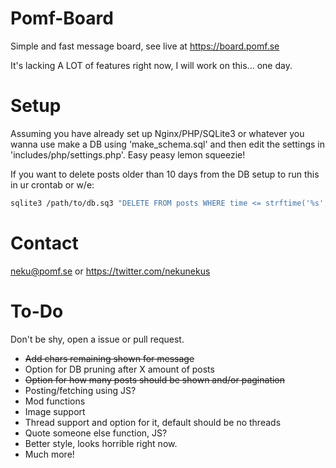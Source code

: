 # Pomf-Board
 Simple and fast message board, see live at https://board.pomf.se

It's lacking A LOT of features right now, I will work on this... one day.

# Setup
Assuming you have already set up Nginx/PHP/SQLite3 or whatever you wanna use make a DB using 'make_schema.sql' and then edit the settings in 'includes/php/settings.php'. Easy peasy lemon squeezie!

If you want to delete posts older than 10 days from the DB setup to run this in ur crontab or w/e:
```bash
sqlite3 /path/to/db.sq3 "DELETE FROM posts WHERE time <= strftime('%s', datetime('now', '-10 day'));"
```

# Contact
neku@pomf.se or https://twitter.com/nekunekus

# To-Do
Don't be shy, open a issue or pull request.

* ~~Add chars remaining shown for message~~
* Option for DB pruning after X amount of posts
* ~~Option for how many posts should be shown and/or pagination~~
* Posting/fetching using JS?
* Mod functions
* Image support
* Thread support and option for it, default should be no threads
* Quote someone else function, JS?
* Better style, looks horrible right now.
* Much more!
